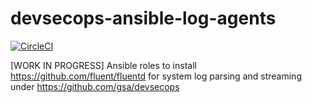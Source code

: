 # devsecops-ansible-log-agents
[![CircleCI](https://circleci.com/gh/GSA/ansible-fluentd.svg?style=svg)](https://circleci.com/gh/GSA/ansible-fluentd)

[WORK IN PROGRESS] Ansible roles to install https://github.com/fluent/fluentd for system log parsing and streaming under https://github.com/gsa/devsecops
